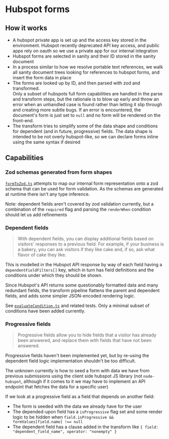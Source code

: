 # Hubspot forms

## How it works

- A hubspot private app is set up and the access key stored in the environment. Hubspot recently deprecated API key access, and public apps rely on oauth so we use a private app for our internal integration
- Hubspot forms are selected in sanity and their ID stored in the sanity document
- In a process similar to how we resolve portable text references, we walk all sanity document trees looking for references to hubspot forms, and insert the form data in place
- The forms are looked up by ID, and then parsed with zod and transformed.  
  Only a subset of hubspots full form capabilities are handled in the parse and transform steps, but the rationale is to blow up early and throw an error when an unhandled case is found rather than letting it slip through and creating more subtle bugs. If an error is encountered, the document's form is just set to `null` and no form will be rendered on the front-end.
- The transform tries to simplify some of the data shape and conditions for dependent (and in future, progressive) fields. The data shape is intended to be not overly hubspot-like, so we can declare forms inline using the same syntax if desired


## Capabilities

### Zod schemas generated from form shapes
[`formToZod.ts`](./formToZod.ts) attempts to map our internal form representation onto a zod schema that can be used for form validation. As the schemas are generated at runtime there isn't any type inference.

Note: dependent fields aren't covered by zod validation currently, but a combination of the `required` flag and parsing the `renderWhen` condition should let us add refinements

### Dependent fields
> With dependent fields, you can display additional fields based on visitors' responses to a previous field. For example, if your business is a bakery, you can ask visitors if they like cake and, if so, ask what flavor of cake they like.

This is modelled in the Hubspot API response by way of each field having a `dependentFieldFilters[]` key, which in turn has field definitions and the conditions under which they should be shown.

Since Hubspot's API returns some questionably formatted data and many redundant fields, the transform pipeline flattens the parent and dependent fields, and adds some simpler JSON-encoded rendering logic. 

See [`evaluateCondition.ts`](./evaluateCondition.ts) and related tests. Only a minimal subset of conditions have been added currently.

### Progressive fields
> Progressive fields allow you to hide fields that a visitor has already been
answered, and replace them with fields that have not been answered.

Progressive fields haven't been implemented yet, but by re-using the dependent field logic implementation shouldn't be too difficult.

The unknown currently is how to seed a form with data we have from previous submissions using the client side hubspot JS library (not `node-hubspot`, although if it comes to it we may have to implement an API endpoint that fetches the data for a specific user)

If we look at a progressive field as a field that depends on another field:
- The form is seeded with the data we already have for the user
- The depended-upon field has a `isProgressive` flag set and some render logic to be hidden when `field.isProgressive && formValues[field.name] !== null`
- The dependent field has a clause added in the transform like `{ field: "dependent_field_name", operator: "nonempty" }`